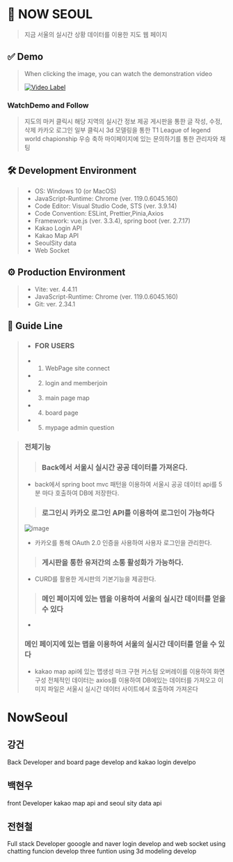 # 🚩 NOW SEOUL
> 지금 서울의 실시간 상황 데이터를 이용한 지도 웹 페이지
>
## ✅ Demo
> When clicking the image, you can watch the demonstration video
>
> [![Video Label](http://img.youtube.com/vi/vvC-j8gSpkA/0.jpg)](https://youtu.be/vvC-j8gSpkA)
>
### WatchDemo and Follow
> 지도의 마커 클릭시 해당 지역의 실시간 정보 제공
> 게시판을 통한 글 작성, 수정, 삭제
> 카카오 로그인
> 일부 클릭시 3d 모델링을 통한 T1 League of legend world chapionship 우승 축하
> 마이페이지에 있는 문의하기를 통한 관리자와 채팅 
>
## 🛠 Development Environment
> - OS: Windows 10 (or MacOS)
> - JavaScript-Runtime: Chrome (ver. 119.0.6045.160)
> - Code Editor: Visual Studio Code, STS (ver. 3.9.14) 
> - Code Convention: ESLint, Prettier,Pinia,Axios
> - Framework: vue.js (ver. 3.3.4), spring boot (ver. 2.7.17)
> - Kakao Login API
> - Kakao Map API
> - SeoulSity data
> - Web Socket
## ⚙ Production Environment
> - Vite: ver. 4.4.11
> - JavaScript-Runtime: Chrome (ver. 119.0.6045.160)
> - Git: ver. 2.34.1
>
## 📕 Guide Line
> - ### FOR USERS
> - 1. WebPage site connect
> - 2. login and memberjoin
> - 3. main page map 
> - 4. board page
> - 5. mypage admin question

> ### 전체기능
> > ### Back에서 서울시 실시간 공공 데이터를 가져온다.
> - back에서 spring boot mvc 패턴을 이용하여 서울시 공공 데이터 api를 5분 마다 호출하여 DB에 저장한다.
> > ### 로그인시 카카오 로그인 API를 이용하여 로그인이 가능하다
>![image](https://github.com/kanggeonnim/NowSeoul/assets/104503792/a7869942-cf80-4c8f-8d87-dd328aae3729)
> - 카카오를 통해 OAuth 2.0 인증을 사용하여 사용자 로그인을 관리한다.
> > ### 게시판을 통한 유저간의 소통 활성화가 가능하다.
> - CURD를 활용한 게시판의 기본기능을 제공한다.
> > ### 메인 페이지에 있는 맵을 이용하여 서울의 실시간 데이터를 얻을 수 있다
> - 
> ### 메인 페이지에 있는 맵을 이용하여 서울의 실시간 데이터를 얻을 수 있다
> - kakao map api에 있는 맵생성 마크 구현 커스텀 오버레이를 이용하여 화면 구성 전체적인 데이터는 axios를 이용하여 DB에있는 데이터를 가져오고 이미지 파일은 서울시 실시간 데이터 사이트에서 호출하여 가져온다 
> 
>

# NowSeoul
## 강건
Back Developer and board page develop and kakao login develpo 
## 백현우
front Developer kakao map api and seoul sity data api 
## 전현철
Full stack Developer
gooogle and naver login develop 
and web socket using chatting funcion develop
three funtion using 3d modeling develop

